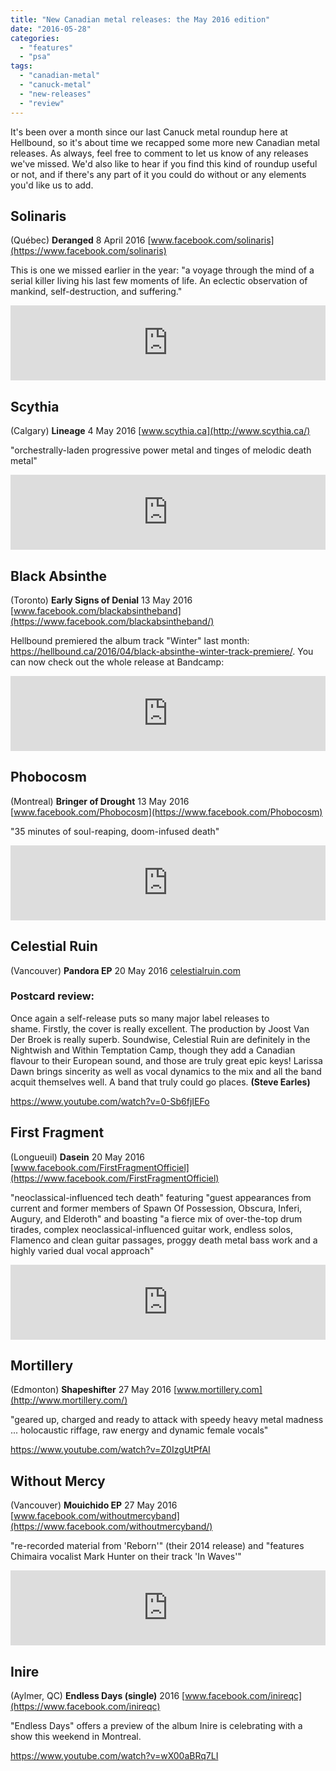 ```yaml
---
title: "New Canadian metal releases: the May 2016 edition"
date: "2016-05-28"
categories: 
  - "features"
  - "psa"
tags: 
  - "canadian-metal"
  - "canuck-metal"
  - "new-releases"
  - "review"
---
```


It's been over a month since our last Canuck metal roundup here at Hellbound, so it's about time we recapped some more new Canadian metal releases. As always, feel free to comment to let us know of any releases we've missed. We'd also like to hear if you find this kind of roundup useful or not, and if there's any part of it you could do without or any elements you'd like us to add.

## Solinaris

(Québec) **Deranged** 8 April 2016 [www.facebook.com/solinaris](https://www.facebook.com/solinaris)

This is one we missed earlier in the year: "a voyage through the mind of a serial killer living his last few moments of life. An eclectic observation of mankind, self-destruction, and suffering."

<iframe style="border: 0; width: 100%; height: 120px;" src="https://bandcamp.com/EmbeddedPlayer/album=3326272098/size=large/bgcol=ffffff/linkcol=0687f5/tracklist=false/artwork=small/transparent=true/" width="300" height="150" seamless=""><a href="http://cimmerianshaderecordings.bandcamp.com/album/deranged">Deranged by Solinaris</a></iframe>

## Scythia

(Calgary) **Lineage** 4 May 2016 [www.scythia.ca](http://www.scythia.ca/)

"orchestrally-laden progressive power metal and tinges of melodic death metal"

<iframe style="border: 0; width: 100%; height: 120px;" src="https://bandcamp.com/EmbeddedPlayer/album=4265767708/size=large/bgcol=ffffff/linkcol=0687f5/tracklist=false/artwork=small/transparent=true/" width="300" height="150" seamless=""><a href="http://scythia.bandcamp.com/album/lineage">Lineage by Scythia</a></iframe>

## Black Absinthe

(Toronto) **Early Signs of Denial** 13 May 2016 [www.facebook.com/blackabsintheband](https://www.facebook.com/blackabsintheband/)

Hellbound premiered the album track "Winter" last month: https://hellbound.ca/2016/04/black-absinthe-winter-track-premiere/. You can now check out the whole release at Bandcamp:

<iframe style="border: 0; width: 100%; height: 120px;" src="https://bandcamp.com/EmbeddedPlayer/album=3937802694/size=large/bgcol=ffffff/linkcol=0687f5/tracklist=false/artwork=small/transparent=true/" width="300" height="150" seamless=""><a href="http://blackabsinthe.bandcamp.com/album/early-signs-of-denial">Early Signs of Denial by Black Absinthe</a></iframe>

## Phobocosm

(Montreal) **Bringer of Drought** 13 May 2016 [www.facebook.com/Phobocosm](https://www.facebook.com/Phobocosm)

"35 minutes of soul-reaping, doom-infused death"

<iframe style="border: 0; width: 100%; height: 120px;" src="https://bandcamp.com/EmbeddedPlayer/album=916938067/size=large/bgcol=ffffff/linkcol=0687f5/tracklist=false/artwork=small/transparent=true/" width="300" height="150" seamless=""><a href="http://darkdescentrecords.bandcamp.com/album/bringer-of-drought">Bringer of Drought by Phobocosm</a></iframe>

## Celestial Ruin

(Vancouver) **Pandora EP** 20 May 2016 [celestialruin.com](http://celestialruin.com/)

### Postcard review:

Once again a self-release puts so many major label releases to shame. Firstly, the cover is really excellent. The production by Joost Van Der Broek is really superb. Soundwise, Celestial Ruin are definitely in the Nightwish and Within Temptation Camp, though they add a Canadian flavour to their European sound, and those are truly great epic keys! Larissa Dawn brings sincerity as well as vocal dynamics to the mix and all the band acquit themselves well. A band that truly could go places. **(Steve Earles)**

https://www.youtube.com/watch?v=0-Sb6fjIEFo

## First Fragment

(Longueuil) **Dasein** 20 May 2016 [www.facebook.com/FirstFragmentOfficiel](https://www.facebook.com/FirstFragmentOfficiel)

"neoclassical-influenced tech death" featuring "guest appearances from current and former members of Spawn Of Possession, Obscura, Inferi, Augury, and Elderoth" and boasting "a fierce mix of over-the-top drum tirades, complex neoclassical-influenced guitar work, endless solos, Flamenco and clean guitar passages, proggy death metal bass work and a highly varied dual vocal approach"

<iframe style="border: 0; width: 100%; height: 120px;" src="https://bandcamp.com/EmbeddedPlayer/album=971638205/size=large/bgcol=ffffff/linkcol=0687f5/tracklist=false/artwork=small/transparent=true/" width="300" height="150" seamless=""><a href="http://uniqueleaderrecords.bandcamp.com/album/dasein">Dasein by First Fragment</a></iframe>

## Mortillery

(Edmonton) **Shapeshifter** 27 May 2016 [www.mortillery.com](http://www.mortillery.com/)

"geared up, charged and ready to attack with speedy heavy metal madness ... holocaustic riffage, raw energy and dynamic female vocals"

https://www.youtube.com/watch?v=Z0IzgUtPfAI

## Without Mercy

(Vancouver) **Mouichido EP** 27 May 2016 [www.facebook.com/withoutmercyband](https://www.facebook.com/withoutmercyband/)

"re-recorded material from 'Reborn'" (their 2014 release) and "features Chimaira vocalist Mark Hunter on their track 'In Waves'"

<iframe style="border: 0; width: 100%; height: 120px;" src="https://bandcamp.com/EmbeddedPlayer/album=3214398151/size=large/bgcol=ffffff/linkcol=0687f5/tracklist=false/artwork=small/transparent=true/" width="300" height="150" seamless=""><a href="http://withoutmercy.bandcamp.com/album/mouichido">Mouichido by Without Mercy</a></iframe>

## Inire

(Aylmer, QC) **Endless Days (single)** 2016 [www.facebook.com/inireqc](https://www.facebook.com/inireqc)

"Endless Days" offers a preview of the album Inire is celebrating with a show this weekend in Montreal.

https://www.youtube.com/watch?v=wX00aBRq7LI
